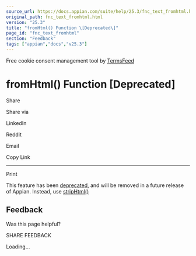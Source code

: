 ```yaml
---
source_url: https://docs.appian.com/suite/help/25.3/fnc_text_fromhtml.html
original_path: fnc_text_fromhtml.html
version: "25.3"
title: "fromHtml() Function \[Deprecated\]"
page_id: "fnc_text_fromhtml"
section: "Feedback"
tags: ["appian","docs","v25.3"]
---
```



Free cookie consent management tool by [TermsFeed](https://www.termsfeed.com/)

# fromHtml() Function \[Deprecated\]

Share

Share via

LinkedIn

Reddit

Email

Copy Link

* * *

Print

This feature has been [deprecated](Deprecated_Features.html), and will be removed in a future release of Appian. Instead, use [stripHtml()](fnc_text_striphtml.html)

## Feedback

Was this page helpful?

SHARE FEEDBACK

Loading...